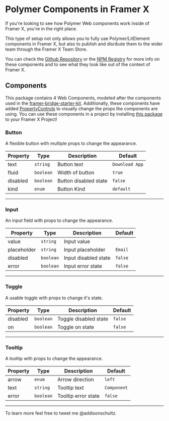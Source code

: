 # Polymer Components in Framer X

If you're looking to see how Polymer Web components work inside of Framer X, you're in the right place.

This type of setup not only allows you to fully use Polymer/LitElement components in Framer X, but also to publish and disribute them to the wider team through the Framer X Team Store.

You can check the [Github Repository](https://github.com/addisonschultz/polymer-framer-components) or the [NPM Registry](https://www.npmjs.com/package/polymer-framer-components) for more info on these components and to see what they look like out of the context of Framer X.

## Components

This package contains 4 Web Components, modeled after the components used in the [framer-bridge-starter-kit](https://github.com/framer/framer-bridge-starter-kit). Additionally, these components have added [PropertyControls](https://www.framer.com/api/property-controls/) to visually change the props the components are using. You can use these components in a project by installing [this package](https://store.framer.com/package/addison/polymer-components) to your Framer X Project!

### Button

A flexible button with multiple props to change the appearance.

| Property | Type      | Description           | Default        |
| -------- | --------- | --------------------- | -------------- |
| text     | `string`  | Button text           | `Download App` |
| fluid    | `boolean` | Width of button       | `true`         |
| disabled | `boolean` | Button disabled state | `false`        |
| kind     | `enum`    | Button Kind           | `default`      |

---

### Input

An input field with props to change the appearance.

| Property    | Type      | Description          | Default |
| ----------- | --------- | -------------------- | ------- |
| value       | `string`  | Input value          |         |
| placeholder | `string`  | Input placeholder    | `Email` |
| disabled    | `boolean` | Input disabled state | `false` |
| error       | `boolean` | Input error state    | `false` |

---

### Toggle

A usable toggle with props to change it's state.

| Property | Type      | Description           | Default |
| -------- | --------- | --------------------- | ------- |
| disabled | `boolean` | Toggle disabled state | `false` |
| on       | `boolean` | Toggle on state       | `false` |

---

### Tooltip

A tooltip with props to change the appearance.

| Property | Type      | Description         | Default     |
| -------- | --------- | ------------------- | ----------- |
| arrow    | `enum`    | Arrow direction     | `left`      |
| text     | `string`  | Tooltip text        | `Component` |
| error    | `boolean` | Tooltip error state | `false`     |

---

To learn more feel free to tweet me @addisonschultz.
